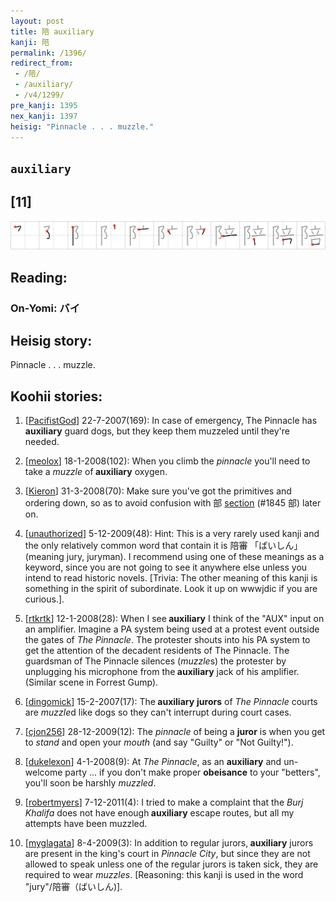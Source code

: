 ```yaml
---
layout: post
title: 陪 auxiliary
kanji: 陪
permalink: /1396/
redirect_from:
 - /陪/
 - /auxiliary/
 - /v4/1299/
pre_kanji: 1395
nex_kanji: 1397
heisig: "Pinnacle . . . muzzle."
---
```


## `auxiliary`

## [11]

<div class="stroke"><img src="../images/E999AA.png" /></div>

## Reading:

### On-Yomi: バイ

## Heisig story:

Pinnacle . . . muzzle.

## Koohii stories:

1) [<a href="http://kanji.koohii.com/profile/PacifistGod">PacifistGod</a>] 22-7-2007(169): In case of emergency, The Pinnacle has<strong> auxiliary</strong> guard dogs, but they keep them muzzeled until they&#039;re needed.

2) [<a href="http://kanji.koohii.com/profile/meolox">meolox</a>] 18-1-2008(102): When you climb the <em>pinnacle</em> you&#039;ll need to take a <em>muzzle</em> of<strong> auxiliary</strong> oxygen.

3) [<a href="http://kanji.koohii.com/profile/Kieron">Kieron</a>] 31-3-2008(70): Make sure you&#039;ve got the primitives and ordering down, so as to avoid confusion with 部 <a href="../v4/1845">section</a> (#1845 部) later on.

4) [<a href="http://kanji.koohii.com/profile/unauthorized">unauthorized</a>] 5-12-2009(48): Hint: This is a very rarely used kanji and the only relatively common word that contain it is 陪審 「ばいしん」 (meaning jury, juryman). I recommend using one of these meanings as a keyword, since you are not going to see it anywhere else unless you intend to read historic novels. [Trivia: The other meaning of this kanji is something in the spirit of subordinate. Look it up on wwwjdic if you are curious.].

5) [<a href="http://kanji.koohii.com/profile/rtkrtk">rtkrtk</a>] 12-1-2008(28): When I see<strong> auxiliary</strong> I think of the &quot;AUX&quot; input on an amplifier. Imagine a PA system being used at a protest event outside the gates of <em>The Pinnacle</em>. The protester shouts into his PA system to get the attention of the decadent residents of The Pinnacle. The guardsman of The Pinnacle silences (<em>muzzle</em>s) the protester by unplugging his microphone from the<strong> auxiliary</strong> jack of his amplifier. (Similar scene in Forrest Gump).

6) [<a href="http://kanji.koohii.com/profile/dingomick">dingomick</a>] 15-2-2007(17): The<strong> auxiliary</strong> <strong>jurors</strong> of <em>The Pinnacle</em> courts are <em>muzzle</em>d like dogs so they can&#039;t interrupt during court cases.

7) [<a href="http://kanji.koohii.com/profile/cjon256">cjon256</a>] 28-12-2009(12): The <em>pinnacle</em> of being a <strong>juror</strong> is when you get to <em>stand</em> and open your <em>mouth</em> (and say &quot;Guilty&quot; or &quot;Not Guilty!&quot;).

8) [<a href="http://kanji.koohii.com/profile/dukelexon">dukelexon</a>] 4-1-2008(9): At <em>The Pinnacle</em>, as an <strong>auxiliary</strong> and un-welcome party ... if you don&#039;t make proper <strong>obeisance</strong> to your &quot;betters&quot;, you&#039;ll soon be harshly <em>muzzled</em>.

9) [<a href="http://kanji.koohii.com/profile/robertmyers">robertmyers</a>] 7-12-2011(4): I tried to make a complaint that the <em>Burj Khalifa</em> does not have enough<strong> auxiliary</strong> escape routes, but all my attempts have been muzzled.

10) [<a href="http://kanji.koohii.com/profile/myglagata">myglagata</a>] 8-4-2009(3): In addition to regular jurors,<strong> auxiliary</strong> jurors are present in the king&#039;s court in <em>Pinnacle City</em>, but since they are not allowed to speak unless one of the regular jurors is taken sick, they are required to wear <em>muzzles</em>. [Reasoning: this kanji is used in the word &quot;jury&quot;/陪審（ばいしん)].
